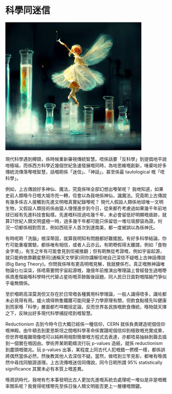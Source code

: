 # 科學同迷信

![image](./images/science_and_superstition.jpg)

現代科學遇到樽頸，係時候重新審視傳統智慧。唔係話要「反科學」到提倡地平說咁極端，而係西方科學近幾個世紀急速發展嘅同時，為咗思維嘅創新，唾棄咗好多傳統流傳落嚟嘅智慧，話嗰啲係「迷信」、「神話」，甚至係最 tautological 嘅「唔科學」。

例如，上古傳說好多神仙、魔法，究竟係咪全部幻想出嚟架呢？ 我哋知道，如果史前人類喺今日嘅大城市兜一轉，佢會以為我哋係神仙，識魔法。究竟啲上古傳說有幾多係古人接觸到先進文明嘅真實紀錄嚟呢？ 現代人假設人類係地球唯一文明生物，又假設人類技術係由猿人慢慢進步到今日，從來都冇考慮過如果幾千年前地球已經有先進科技會點樣。先進嘅科技過咗幾千年，未必會留低好明顯嘅痕跡，就算21世紀人類文明盛極一時，過多幾千年都可能只係留低一堆垃圾膠袋為證。何況一切都係相對而言，例如西班牙人首次到達南美，都一度被誤以為係神氏。

有時呢啲「洗腦」根深蒂固，就算我明知有問題都好難擺脫。有好多科學結論，你冇可能重複實驗，都係唯有相信，或者人云亦云。有啲嘢假得太離譜，例如「食物金字塔」，有生之年有可能會見到佢被推翻；但有啲無從考證嘅，例如宇宙起源，就只能夠依靠觀星祭司(通稱天文學家)同你講解佢哋自己深信不疑嘅上古神話傳說(Big Bang Theory)。你問我係咪有更高明嘅見解，我就梗係冇。真正嘅無神論唯物論乜乜柒柒，係唔需要問宇宙起源嘅，幾億年前推演出嚟理論上曾經發生過嘅嘢係資產階級喺科學時代代替占星術嘅茶餘飯後話題，同人民日日面對嘅階級鬥爭似乎毫無關係。

至於嗰啲高深莫測但又存在於日常嘅各種實用科學理論，一般人識得唔多，識咗都未必見得有用。爐火燒得熱隻鐵鑊可能同量子力學原理有關，但飲食點樣先叫健康到而家喺「科學」層面都冇咩概括定論，反而世界各民族嘅飲食傳統，喺物競天擇之下，反映出好多現代科學捕捉唔到嘅智慧。

Reductionism 去到今時今日大概已經係一種信仰，CERN 就係負責建造呢個信仰嘅神殿。由牛頓去到愛恩斯坦之間嘅科學革命係實踐呢個信仰到極致嘅充實成果，但世界嘅複雜現像唔可以純粹用相對簡單嘅方程式去表達，亦都唔易抽絲剝繭去搵到一個實在嘅因由。學術界某啲範疇流行玩 p-values 造紙，就係 reductionism 到盡頭嘅徵兆。玩 p-values 出事，某程度上同古代人犯嘅錯一撚模一樣，都係誤將偶然當係必然，然後教其他人去深信不疑。當然，做唔到立竿見影，都唯有喺偶然中尋找同驗證道理。上古流傳嘅迷信同傳說，同今日啲所謂 95% statistically significance 其實未必有本質上嘅差異。

喺資訊時代，我哋有冇本事發明比古人更加先進嘅系統去處理呢一堆似是非是嘅概率關系呢？我覺得呢樣嘢先至係日後人類文明能否更上一層樓嘅關鍵。



